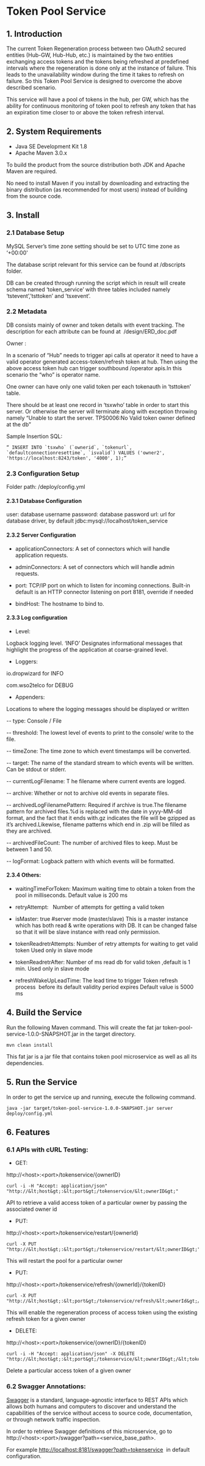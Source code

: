 # Token Pool Service

## 1. Introduction 
  

The current Token Regeneration process between two OAuth2 secured entities (Hub-GW, Hub-Hub, etc.) is maintained by the two entities exchanging access tokens and the tokens being refreshed at predefined intervals where the regeneration is done only at the instance of failure. This leads to the unavailability window during the time it takes to refresh on failure. So this Token Pool Service is designed to overcome the above described scenario.

This service will have a pool of tokens in the hub, per GW, which has the ability for continuous monitoring of token pool to refresh any token that has an expiration time closer to or above the token refresh interval.


## 2. System Requirements

- Java SE Development Kit 1.8 
- Apache Maven 3.0.x 

To build the product from the source distribution both JDK and Apache Maven are required. 

No need to install Maven if you install by downloading and extracting the binary distribution (as recommended for most users) instead of building from the source code.
 

## 3. Install 
  

### 2.1 Database Setup
 

MySQL Server’s time zone setting should be set to UTC time zone as ‘+00:00'

The database script relevant for this service can be found at /dbscripts folder.

DB can be created through running the script which in result will create schema named ‘token_service’ with three tables included namely ‘tstevent’,’tsttoken’ and ’tsxevent’.



### 2.2 Metadata  

DB consists mainly of owner and token details with event tracking. The description for each attribute can be found at  /design/ERD_doc.pdf

Owner :

In a scenario of “Hub” needs to trigger api calls at operator it need to have a valid operator generated access-token/refresh token at hub. Then using the above access token hub can trigger southbound /operator apis.In this scenario the “who” is operator name.

One owner can have only one valid token per each tokenauth in ‘tsttoken’ table.

There should be at least one record in ‘tsxwho’ table in order to start this server. Or otherwise the server will terminate along with exception throwing namely “Unable to start the server. TPS0006:No Valid token owner defined at the db”

Sample Insertion SQL:

```
“ INSERT INTO `tsxwho` (`ownerid`, `tokenurl`, `defaultconnectionresettime`, `isvalid`) VALUES ('owner2', 'https://localhost:8243/token', '4000', 1);”
``` 

### 2.3 Configuration Setup

Folder path:	/deploy/config.yml
 

#### 2.3.1 Database Configuration 

user: database username
password: database password
url: url for database driver, by default jdbc:mysql://localhost/token_service
 

#### 2.3.2 Server Configuration


- applicationConnectors: 
A set of connectors which will handle application requests. 

- adminConnectors: 
A set of connectors which will handle admin requests. 

- port: 
TCP/IP port on which to listen for incoming connections.
Built-in default is an HTTP connector listening on port 8181, override if needed

- bindHost: 
The hostname to bind to.
 

#### 2.3.3 Log configuration  
  

- Level:

Logback logging level. ‘INFO’ Designates informational messages that highlight the progress of the application at coarse-grained level. 

- Loggers:

io.dropwizard for INFO

com.wso2telco for DEBUG

- Appenders:

Locations to where the logging messages should be displayed or written

-- type:
	Console / File

-- threshold: 
	The lowest level of events to print to the console/ write to the file.

-- timeZone: 
The time zone to which event timestamps will be converted.
 
-- target: 
	The name of the standard stream to which events will be written.
	Can be stdout or stderr. 

-- currentLogFilename: 
T	he filename where current events are logged.

-- archive: 
	Whether or not to archive old events in separate files.
  
-- archivedLogFilenamePattern: 
  	 Required if archive is true.The filename pattern for archived files.%d is replaced with the date in yyyy-MM-dd format, and the fact that it ends 		 with.gz indicates the file will be gzipped as it’s archived.Likewise, filename patterns which end in .zip will be filled as they are archived.

-- archivedFileCount: 
	The number of archived files to keep.
	Must be between 1 and 50. 

-- logFormat: 
	Logback pattern with which events will be formatted.  


#### 2.3.4 Others:
  
- waitingTimeForToken: 
Maximum waiting time to obtain a token from the pool in milliseconds.
Default value is 200 ms 

- retryAttempt:   
Number of attempts for getting a valid token 

- isMaster: true #server mode (master/slave) 
This is a master instance which has both read & write operations with DB.
It can be changed false so that it will be slave instance with read only permission.

- tokenReadretrAttempts: 
Number of retry attempts for waiting to get valid token
Used only in slave mode 

- tokenReadretrAfter: 
Number of ms read db for valid token ,default is 1 min.
Used only in slave mode 

- refreshWakeUpLeadTime: 
The lead time to trigger Token refresh process  before its default validity period expires
Default value is 5000 ms 

## 4. Build the Service

Run the following Maven command. This will create the fat jar token-pool-service-1.0.0-SNAPSHOT.jar in the target directory.

```
mvn clean install
```

This fat jar is a jar file that contains token pool microservice as well as all its dependencies.

## 5. Run the Service

In order to get the service up and running, execute the following command.

```
java -jar target/token-pool-service-1.0.0-SNAPSHOT.jar server deploy/config.yml
```

## 6. Features 

### 6.1 APIs with cURL Testing: 


- GET:

http://&lt;host&gt;:&lt;port&gt;/tokenservice/{ownerID}  

```
curl -i -H "Accept: application/json" "http://&lt;host&gt;:&lt;port&gt;/tokenservice/&lt;ownerID&gt;"
```

API to retrieve a valid access token of a particular owner by passing the associated owner id
  

- PUT:	

http://&lt;host&gt;:&lt;port&gt;/tokenservice/restart/{ownerId} 

```
curl -X PUT "http://&lt;host&gt;:&lt;port&gt;/tokenservice/restart/&lt;ownerID&gt;"
```

This will restart the pool for a particular owner
  

- PUT:	

http://&lt;host&gt;:&lt;port&gt;/tokenservice/refresh/{ownerId}/{tokenID} 

```
curl -X PUT "http://&lt;host&gt;:&lt;port&gt;/tokenservice/refresh/&lt;ownerId&gt;/&lt;tokenID&gt;"
```

This will enable the regeneration process of access token using the existing refresh token for a given owner
  

- DELETE: 

http://&lt;host&gt;:&lt;port&gt;/tokenservice/{ownerID}/{tokenID} 

```
curl -i -H "Accept: application/json" -X DELETE "http://&lt;host&gt;:&lt;port&gt;/tokenservice/&lt;ownerID&gt;/&lt;tokenID&gt;"
```

Delete a particular access token of a given owner 
  
  

### 6.2 Swagger Annotations:  

[Swagger](http://swagger.io/getting-started/) is a standard, language-agnostic interface to REST APIs which allows both humans and computers to discover and understand the capabilities of the service without access to source code, documentation, or through network traffic inspection.

  
In order to retrieve Swagger definitions of this microservice, go to http://&lt;host&gt;:&lt;port&gt;/swagger?path=&lt;service_base_path&gt;.

For example [http://localhost:8181/swagger?path=tokenservice](http://localhost:8181/swagger?path=tokenservice)  in default configuration.
